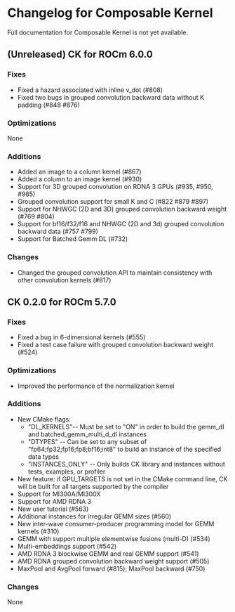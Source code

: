 # Changelog for Composable Kernel

Full documentation for Composable Kernel is not yet available.

## (Unreleased) CK for ROCm 6.0.0

### Fixes
 - Fixed a hazard associated with inline v_dot (#808)
 - Fixed two bugs in grouped convolution backward data without K padding (#848 #876)

### Optimizations
None

### Additions
- Added an image to a column kernel (#867)
- Added a column to an image kernel (#930)
- Support for 3D grouped convolution on RDNA 3 GPUs (#935, #950, #985)
- Grouped convolution support for small K and C (#822 #879 #897)
- Support for NHWGC (2D and 3D) grouped convolution backward weight (#769 #804)
- Support for bf16/f32/f16 and NHWGC (2D and 3d) grouped convolution backward data (#757 #799)
- Support for Batched Gemm DL (#732)

### Changes
 - Changed the grouped convolution API to maintain consistency with other convolution kernels (#817)

## CK 0.2.0 for ROCm 5.7.0

### Fixes
- Fixed a bug in 6-dimensional kernels (#555)
- Fixed a test case failure with grouped convolution backward weight (#524)

### Optimizations
- Improved the performance of the normalization kernel

### Additions
- New CMake flags:
  - "DL_KERNELS"-- Must be set to "ON" in order to build the gemm_dl and batched_gemm_multi_d_dl instances
  - "DTYPES" -- Can be set to any subset of "fp64;fp32;fp16;fp8;bf16;int8" to build an instance of the specified data types
  - "INSTANCES_ONLY" -- Only builds CK library and instances without tests, examples, or profiler
- New feature: if GPU_TARGETS is not set in the CMake command line, CK will be built for all targets supported by the compiler
- Support for MI300A/MI300X
- Support for AMD RDNA 3
- New user tutorial (#563)
- Additional instances for irregular GEMM sizes (#560)
- New inter-wave consumer-producer programming model for GEMM kernels (#310)
- GEMM with support multiple elementwise fusions (multi-D) (#534)
- Multi-embeddings support (#542)
- AMD RDNA 3 blockwise GEMM and real GEMM support (#541)
- AMD RDNA grouped convolution backward weight support (#505)
- MaxPool and AvgPool forward (#815); MaxPool backward (#750)

### Changes
None
